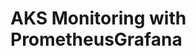 # AKS Monitoring with PrometheusGrafana                                                                                                                                                                             
